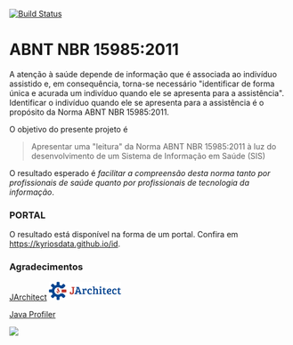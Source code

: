 [![Build Status](https://experimentos.visualstudio.com/id/_apis/build/status/kyriosdata.id)](https://experimentos.visualstudio.com/id/_build/latest?definitionId=1)

# ABNT NBR 15985:2011

A atenção à saúde depende de informação que é associada ao indivíduo assistido 
e, em consequência, torna-se necessário "identificar de forma única e acurada um 
indivíduo quando ele se apresenta para a assistência". Identificar o indivíduo quando ele se apresenta para a
assistência é o propósito da Norma ABNT NBR 15985:2011. 

O objetivo do presente projeto é 

> Apresentar uma "leitura" da Norma ABNT NBR 15985:2011 à luz do 
> desenvolvimento de um Sistema de Informação em Saúde (SIS)

O resultado esperado é _facilitar a compreensão desta norma tanto por
profissionais de saúde quanto por profissionais de tecnologia da informação_.

### PORTAL 
O resultado está disponível na forma de um portal. 
Confira em https://kyriosdata.github.io/id. 

### Agradecimentos

[JArchitect](http://www.jarchitect.com/)
<img src="imagens/jarchitectlogo.png" alt="drawing" width="130"/>

[Java Profiler](https://www.ej-technologies.com/products/jprofiler/overview.html)

[![](https://www.ej-technologies.com/images/product_banners/jprofiler_small.png)](https://www.ej-technologies.com/products/jprofiler/overview.html)
